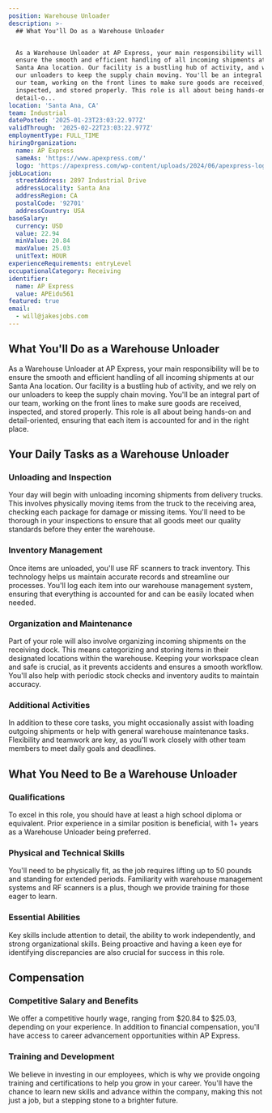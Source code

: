 ```yaml
---
position: Warehouse Unloader
description: >-
  ## What You'll Do as a Warehouse Unloader


  As a Warehouse Unloader at AP Express, your main responsibility will be to
  ensure the smooth and efficient handling of all incoming shipments at our
  Santa Ana location. Our facility is a bustling hub of activity, and we rely on
  our unloaders to keep the supply chain moving. You'll be an integral part of
  our team, working on the front lines to make sure goods are received,
  inspected, and stored properly. This role is all about being hands-on and
  detail-o...
location: 'Santa Ana, CA'
team: Industrial
datePosted: '2025-01-23T23:03:22.977Z'
validThrough: '2025-02-22T23:03:22.977Z'
employmentType: FULL_TIME
hiringOrganization:
  name: AP Express
  sameAs: 'https://www.apexpress.com/'
  logo: 'https://apexpress.com/wp-content/uploads/2024/06/apexpress-logo-270px.png'
jobLocation:
  streetAddress: 2897 Industrial Drive
  addressLocality: Santa Ana
  addressRegion: CA
  postalCode: '92701'
  addressCountry: USA
baseSalary:
  currency: USD
  value: 22.94
  minValue: 20.84
  maxValue: 25.03
  unitText: HOUR
experienceRequirements: entryLevel
occupationalCategory: Receiving
identifier:
  name: AP Express
  value: APEidu561
featured: true
email:
  - will@jakesjobs.com
---
```




## What You'll Do as a Warehouse Unloader

As a Warehouse Unloader at AP Express, your main responsibility will be to ensure the smooth and efficient handling of all incoming shipments at our Santa Ana location. Our facility is a bustling hub of activity, and we rely on our unloaders to keep the supply chain moving. You'll be an integral part of our team, working on the front lines to make sure goods are received, inspected, and stored properly. This role is all about being hands-on and detail-oriented, ensuring that each item is accounted for and in the right place.

## Your Daily Tasks as a Warehouse Unloader

### Unloading and Inspection

Your day will begin with unloading incoming shipments from delivery trucks. This involves physically moving items from the truck to the receiving area, checking each package for damage or missing items. You'll need to be thorough in your inspections to ensure that all goods meet our quality standards before they enter the warehouse.

### Inventory Management

Once items are unloaded, you'll use RF scanners to track inventory. This technology helps us maintain accurate records and streamline our processes. You'll log each item into our warehouse management system, ensuring that everything is accounted for and can be easily located when needed.

### Organization and Maintenance

Part of your role will also involve organizing incoming shipments on the receiving dock. This means categorizing and storing items in their designated locations within the warehouse. Keeping your workspace clean and safe is crucial, as it prevents accidents and ensures a smooth workflow. You'll also help with periodic stock checks and inventory audits to maintain accuracy.

### Additional Activities

In addition to these core tasks, you might occasionally assist with loading outgoing shipments or help with general warehouse maintenance tasks. Flexibility and teamwork are key, as you'll work closely with other team members to meet daily goals and deadlines.

## What You Need to Be a Warehouse Unloader

### Qualifications

To excel in this role, you should have at least a high school diploma or equivalent. Prior experience in a similar position is beneficial, with 1+ years as a Warehouse Unloader being preferred.

### Physical and Technical Skills

You'll need to be physically fit, as the job requires lifting up to 50 pounds and standing for extended periods. Familiarity with warehouse management systems and RF scanners is a plus, though we provide training for those eager to learn.

### Essential Abilities

Key skills include attention to detail, the ability to work independently, and strong organizational skills. Being proactive and having a keen eye for identifying discrepancies are also crucial for success in this role.

## Compensation

### Competitive Salary and Benefits

We offer a competitive hourly wage, ranging from $20.84 to $25.03, depending on your experience. In addition to financial compensation, you'll have access to career advancement opportunities within AP Express. 

### Training and Development

We believe in investing in our employees, which is why we provide ongoing training and certifications to help you grow in your career. You'll have the chance to learn new skills and advance within the company, making this not just a job, but a stepping stone to a brighter future.
